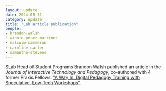 ```yaml
---
layout: update
date: 2024-05-31
category: update
title: "Lab article publication"
people:
- brandon-walsh
- winnie-pérez-martínez
- malcolm-cammeron
- caroline-carter
- samantha-stevens
---
```


SLab Head of Student Programs Brandon Walsh published an article in the *Journal of Interactive Technology and Pedagogy*, co-authored with 4 former Praxis Fellows: ["A Way In: Digital Pedagogy Training with Speculative, Low-Tech Workshops"](https://cuny.manifoldapp.org/read/a-way-in-digital-pedagogy-training-with-speculative-low-tech-workshops/section/d26fab6f-c473-489a-9516-a6e6f0c747a7).